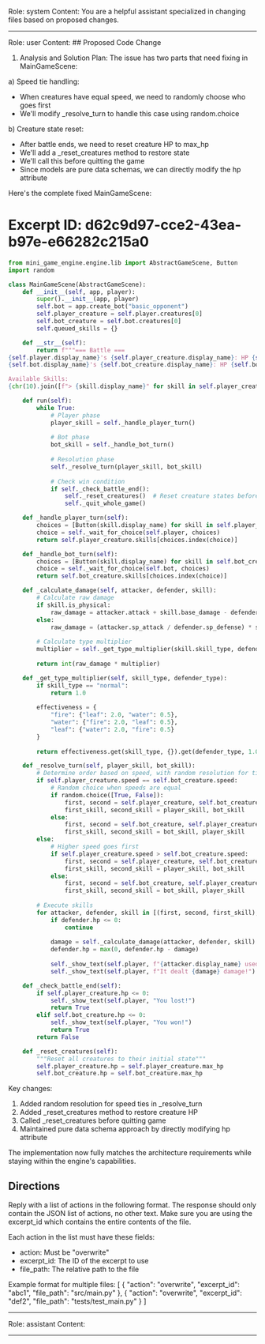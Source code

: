 Role: system
Content: You are a helpful assistant specialized in changing files based on proposed changes.
__________________
Role: user
Content: ## Proposed Code Change
1. Analysis and Solution Plan:
The issue has two parts that need fixing in MainGameScene:

a) Speed tie handling:
- When creatures have equal speed, we need to randomly choose who goes first
- We'll modify _resolve_turn to handle this case using random.choice

b) Creature state reset:
- After battle ends, we need to reset creature HP to max_hp
- We'll add a _reset_creatures method to restore state
- We'll call this before quitting the game
- Since models are pure data schemas, we can directly modify the hp attribute

Here's the complete fixed MainGameScene:

# Excerpt ID: d62c9d97-cce2-43ea-b97e-e66282c215a0
```python main_game/scenes/main_game_scene.py
from mini_game_engine.engine.lib import AbstractGameScene, Button
import random

class MainGameScene(AbstractGameScene):
    def __init__(self, app, player):
        super().__init__(app, player)
        self.bot = app.create_bot("basic_opponent")
        self.player_creature = self.player.creatures[0]
        self.bot_creature = self.bot.creatures[0]
        self.queued_skills = {}

    def __str__(self):
        return f"""=== Battle ===
{self.player.display_name}'s {self.player_creature.display_name}: HP {self.player_creature.hp}/{self.player_creature.max_hp}
{self.bot.display_name}'s {self.bot_creature.display_name}: HP {self.bot_creature.hp}/{self.bot_creature.max_hp}

Available Skills:
{chr(10).join([f"> {skill.display_name}" for skill in self.player_creature.skills])}"""

    def run(self):
        while True:
            # Player phase
            player_skill = self._handle_player_turn()
            
            # Bot phase
            bot_skill = self._handle_bot_turn()
            
            # Resolution phase
            self._resolve_turn(player_skill, bot_skill)
            
            # Check win condition
            if self._check_battle_end():
                self._reset_creatures()  # Reset creature states before ending
                self._quit_whole_game()

    def _handle_player_turn(self):
        choices = [Button(skill.display_name) for skill in self.player_creature.skills]
        choice = self._wait_for_choice(self.player, choices)
        return self.player_creature.skills[choices.index(choice)]

    def _handle_bot_turn(self):
        choices = [Button(skill.display_name) for skill in self.bot_creature.skills]
        choice = self._wait_for_choice(self.bot, choices)
        return self.bot_creature.skills[choices.index(choice)]

    def _calculate_damage(self, attacker, defender, skill):
        # Calculate raw damage
        if skill.is_physical:
            raw_damage = attacker.attack + skill.base_damage - defender.defense
        else:
            raw_damage = (attacker.sp_attack / defender.sp_defense) * skill.base_damage
        
        # Calculate type multiplier
        multiplier = self._get_type_multiplier(skill.skill_type, defender.creature_type)
        
        return int(raw_damage * multiplier)

    def _get_type_multiplier(self, skill_type, defender_type):
        if skill_type == "normal":
            return 1.0
            
        effectiveness = {
            "fire": {"leaf": 2.0, "water": 0.5},
            "water": {"fire": 2.0, "leaf": 0.5},
            "leaf": {"water": 2.0, "fire": 0.5}
        }
        
        return effectiveness.get(skill_type, {}).get(defender_type, 1.0)

    def _resolve_turn(self, player_skill, bot_skill):
        # Determine order based on speed, with random resolution for ties
        if self.player_creature.speed == self.bot_creature.speed:
            # Random choice when speeds are equal
            if random.choice([True, False]):
                first, second = self.player_creature, self.bot_creature
                first_skill, second_skill = player_skill, bot_skill
            else:
                first, second = self.bot_creature, self.player_creature
                first_skill, second_skill = bot_skill, player_skill
        else:
            # Higher speed goes first
            if self.player_creature.speed > self.bot_creature.speed:
                first, second = self.player_creature, self.bot_creature
                first_skill, second_skill = player_skill, bot_skill
            else:
                first, second = self.bot_creature, self.player_creature
                first_skill, second_skill = bot_skill, player_skill
        
        # Execute skills
        for attacker, defender, skill in [(first, second, first_skill), (second, first, second_skill)]:
            if defender.hp <= 0:
                continue
                
            damage = self._calculate_damage(attacker, defender, skill)
            defender.hp = max(0, defender.hp - damage)
            
            self._show_text(self.player, f"{attacker.display_name} used {skill.display_name}!")
            self._show_text(self.player, f"It dealt {damage} damage!")

    def _check_battle_end(self):
        if self.player_creature.hp <= 0:
            self._show_text(self.player, "You lost!")
            return True
        elif self.bot_creature.hp <= 0:
            self._show_text(self.player, "You won!")
            return True
        return False

    def _reset_creatures(self):
        """Reset all creatures to their initial state"""
        self.player_creature.hp = self.player_creature.max_hp
        self.bot_creature.hp = self.bot_creature.max_hp
```

Key changes:
1. Added random resolution for speed ties in _resolve_turn
2. Added _reset_creatures method to restore creature HP
3. Called _reset_creatures before quitting game
4. Maintained pure data schema approach by directly modifying hp attribute

The implementation now fully matches the architecture requirements while staying within the engine's capabilities.

## Directions
Reply with a list of actions in the following format. The response should only contain the JSON list of actions, no other text.
Make sure you are using the excerpt_id which contains the entire contents of the file.

Each action in the list must have these fields:
- action: Must be "overwrite"
- excerpt_id: The ID of the excerpt to use
- file_path: The relative path to the file

Example format for multiple files:
[
    {
        "action": "overwrite",
        "excerpt_id": "abc1",
        "file_path": "src/main.py"
    },
    {
        "action": "overwrite",
        "excerpt_id": "def2",
        "file_path": "tests/test_main.py"
    }
]
__________________
Role: assistant
Content: 
__________________
